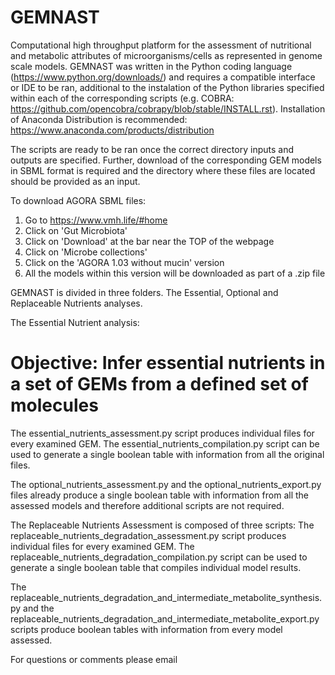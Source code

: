 # GEMNAST
Computational high throughput platform for the assessment of nutritional and metabolic attributes of microorganisms/cells as represented in genome scale models. 
GEMNAST was written in the Python coding language (https://www.python.org/downloads/) and requires a compatible interface or IDE to be ran, additional to the instalation of the Python libraries specified within each of the corresponding scripts (e.g. COBRA: https://github.com/opencobra/cobrapy/blob/stable/INSTALL.rst). Installation of Anaconda Distribution is recommended: https://www.anaconda.com/products/distribution

The scripts are ready to be ran once the correct directory inputs and outputs are specified. Further, download of the corresponding GEM models in SBML format is required and the directory where these files are located should be provided as an input.

To download AGORA SBML files:
1. Go to https://www.vmh.life/#home
2. Click on 'Gut Microbiota'
3. Click on 'Download' at the bar near the TOP of the webpage
4. Click on 'Microbe collections'
5. Click on the 'AGORA 1.03 without mucin' version
6. All the models within this version will be downloaded as part of a .zip file

GEMNAST is divided in three folders. The Essential, Optional and Replaceable Nutrients analyses.

The Essential Nutrient analysis:
# Objective: Infer essential nutrients in a set of GEMs from a defined set of molecules
The essential_nutrients_assessment.py script produces individual files for every examined GEM. The essential_nutrients_compilation.py script can be used 
to generate a single boolean table with information from all the original files.

The optional_nutrients_assessment.py and the optional_nutrients_export.py files already produce a single boolean table with information from all the assessed models and
therefore additional scripts are not required.

The Replaceable Nutrients Assessment is composed of three scripts:
The replaceable_nutrients_degradation_assessment.py script produces individual files for every examined GEM. The replaceable_nutrients_degradation_compilation.py
script can be used to generate a single boolean table that compiles individual model results.

The replaceable_nutrients_degradation_and_intermediate_metabolite_synthesis.py and the replaceable_nutrients_degradation_and_intermediate_metabolite_export.py scripts produce boolean tables with information from every model assessed.

For questions or comments please email
